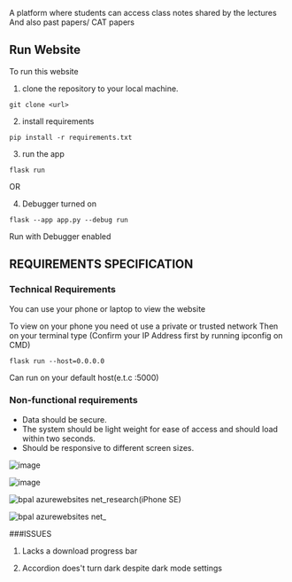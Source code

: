 A platform where students can access class notes shared by the lectures
And also past papers/ CAT papers

## Run Website
To run this website
1. clone the repository to your local machine.
```#!/bin/bash
git clone <url>
```
2. install requirements
```#!/bin/bash
pip install -r requirements.txt
```
3. run the app
```#!/bin/bash
flask run
```
OR

4. Debugger turned on
```#!/bin/bash
flask --app app.py --debug run 
```
Run with Debugger enabled

## REQUIREMENTS SPECIFICATION

### Technical Requirements
You can use your phone or laptop to view the website

To view on your phone you need ot use a private or trusted network
Then on your terminal type (Confirm your IP Address first by running ipconfig on CMD)
```#!/bin/bash
flask run --host=0.0.0.0 
```

Can run on your default host(e.t.c :5000)


### Non-functional requirements
- Data should be secure.
- The system should be light weight for ease of access and should load within two seconds.
- Should be responsive to different screen sizes.


![image](https://user-images.githubusercontent.com/71040609/221318019-a22c8d3b-e4e7-4dab-9b1d-2d7454415f49.png)

![image](https://user-images.githubusercontent.com/71040609/221318194-9f9fa469-7bc4-44d4-8ab3-42229b69c633.png)

![bpal azurewebsites net_research(iPhone SE)](https://user-images.githubusercontent.com/71040609/221318652-e7f1b356-42ed-49b4-a317-2e4757cfd697.png)

![bpal azurewebsites net_](https://user-images.githubusercontent.com/71040609/221318721-0938ddc7-7f61-4452-bac9-e9178452f460.png)




###ISSUES
1. Lacks a download progress bar

2. Accordion does't turn dark despite dark mode settings
